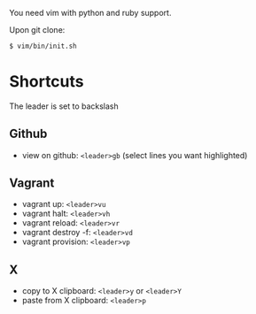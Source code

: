 You need vim with python and ruby support.

Upon git clone:
```bash
$ vim/bin/init.sh
```

Shortcuts
=========

The leader is set to backslash

Github
------
* view on github: `<leader>gb` (select lines you want highlighted)

Vagrant
-------
* vagrant up: `<leader>vu`
* vagrant halt: `<leader>vh`
* vagrant reload: `<leader>vr`
* vagrant destroy -f: `<leader>vd`
* vagrant provision: `<leader>vp`

X
-
* copy to X clipboard: `<leader>y` or `<leader>Y`
* paste from X clipboard: `<leader>p`
